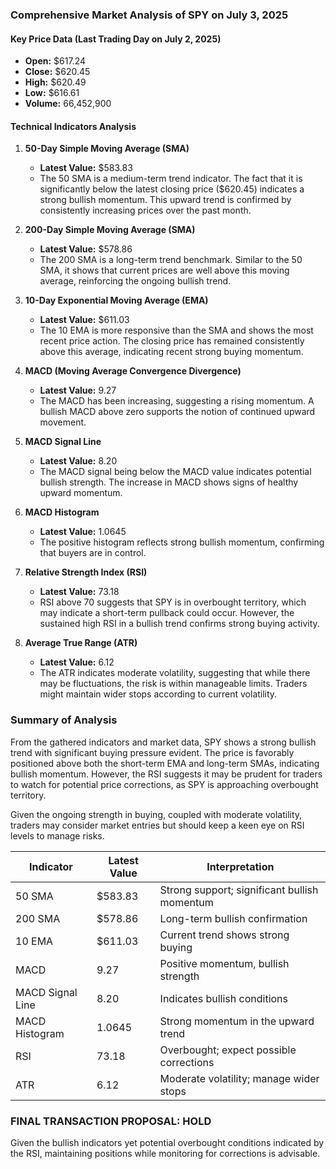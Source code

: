 ### Comprehensive Market Analysis of SPY on July 3, 2025

#### Key Price Data (Last Trading Day on July 2, 2025)
- **Open:** $617.24
- **Close:** $620.45
- **High:** $620.49
- **Low:** $616.61
- **Volume:** 66,452,900

#### Technical Indicators Analysis

1. **50-Day Simple Moving Average (SMA)**
   - **Latest Value:** $583.83
   - The 50 SMA is a medium-term trend indicator. The fact that it is significantly below the latest closing price ($620.45) indicates a strong bullish momentum. This upward trend is confirmed by consistently increasing prices over the past month.

2. **200-Day Simple Moving Average (SMA)**
   - **Latest Value:** $578.86
   - The 200 SMA is a long-term trend benchmark. Similar to the 50 SMA, it shows that current prices are well above this moving average, reinforcing the ongoing bullish trend.

3. **10-Day Exponential Moving Average (EMA)**
   - **Latest Value:** $611.03
   - The 10 EMA is more responsive than the SMA and shows the most recent price action. The closing price has remained consistently above this average, indicating recent strong buying momentum.

4. **MACD (Moving Average Convergence Divergence)**
   - **Latest Value:** 9.27 
   - The MACD has been increasing, suggesting a rising momentum. A bullish MACD above zero supports the notion of continued upward movement.

5. **MACD Signal Line**
   - **Latest Value:** 8.20
   - The MACD signal being below the MACD value indicates potential bullish strength. The increase in MACD shows signs of healthy upward momentum.

6. **MACD Histogram**
   - **Latest Value:** 1.0645
   - The positive histogram reflects strong bullish momentum, confirming that buyers are in control.

7. **Relative Strength Index (RSI)**
   - **Latest Value:** 73.18
   - RSI above 70 suggests that SPY is in overbought territory, which may indicate a short-term pullback could occur. However, the sustained high RSI in a bullish trend confirms strong buying activity.

8. **Average True Range (ATR)**
   - **Latest Value:** 6.12
   - The ATR indicates moderate volatility, suggesting that while there may be fluctuations, the risk is within manageable limits. Traders might maintain wider stops according to current volatility.

### Summary of Analysis
From the gathered indicators and market data, SPY shows a strong bullish trend with significant buying pressure evident. The price is favorably positioned above both the short-term EMA and long-term SMAs, indicating bullish momentum. However, the RSI suggests it may be prudent for traders to watch for potential price corrections, as SPY is approaching overbought territory. 

Given the ongoing strength in buying, coupled with moderate volatility, traders may consider market entries but should keep a keen eye on RSI levels to manage risks.

| Indicator               | Latest Value   | Interpretation                                        |
|-------------------------|----------------|-----------------------------------------------------|
| 50 SMA                  | $583.83        | Strong support; significant bullish momentum         |
| 200 SMA                 | $578.86        | Long-term bullish confirmation                       |
| 10 EMA                  | $611.03        | Current trend shows strong buying                    |
| MACD                    | 9.27           | Positive momentum, bullish strength                  |
| MACD Signal Line        | 8.20           | Indicates bullish conditions                         |
| MACD Histogram          | 1.0645         | Strong momentum in the upward trend                  |
| RSI                     | 73.18          | Overbought; expect possible corrections              |
| ATR                     | 6.12           | Moderate volatility; manage wider stops              |

### FINAL TRANSACTION PROPOSAL: **HOLD**
Given the bullish indicators yet potential overbought conditions indicated by the RSI, maintaining positions while monitoring for corrections is advisable.
